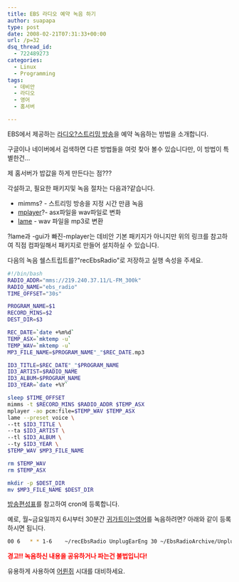 ```yaml
---
title: EBS 라디오 예약 녹음 하기
author: suapapa
type: post
date: 2008-02-21T07:31:33+00:00
url: /p=32
dsq_thread_id:
  - 722489273
categories:
  - Linux
  - Programming
tags:
  - 데비안
  - 라디오
  - 영어
  - 홈서버

---
```

EBS에서 제공하는 [라디오?스트리밍 방송][1]을 예약 녹음하는 방법을 소개합니다.

구글이나 네이버에서 검색하면 다른 방법들을 여럿 찾아 볼수 있습니다만, 이 방법이 특별한건&#8230;  


제 홈서버가 밥값을 하게 만든다는 점???

각설하고, 필요한 패키지및 녹음 절차는 다음과?같습니다.

  * mimms? - 스트리밍 방송을 지정 시간 만큼 녹음
  * [mplayer][2]?- asx파일을 wav파일로 변화
  * [lame](https://homin.dev/wiki/Lame) - wav 파일을 mp3로 변환

?lame과 -gui가 빠진-mplayer는 데비안 기본 패키지가 아니지만 위의 링크를 참고하여 직점 컴파일해서 패키지로 만들어 설치하실 수 있습니다.

다음의 녹음 쉘스트립트를?"recEbsRadio"로 저장하고 실행 속성을 주세요.

```bash
#!/bin/bash
RADIO_ADDR="mms://219.240.37.11/L-FM_300k"
RADIO_NAME="ebs_radio"
TIME_OFFSET="30s"

PROGRAM_NAME=$1
RECORD_MINS=$2
DEST_DIR=$3

REC_DATE=`date +%m%d`
TEMP_ASX=`mktemp -u`
TEMP_WAV=`mktemp -u`
MP3_FILE_NAME=$PROGRAM_NAME"_"$REC_DATE.mp3

ID3_TITLE=$REC_DATE"_"$PROGRAM_NAME
ID3_ARTIST=$RADIO_NAME
ID3_ALBUM=$PROGRAM_NAME
ID3_YEAR=`date +%Y`

sleep $TIME_OFFSET
mimms -t $RECORD_MINS $RADIO_ADDR $TEMP_ASX
mplayer -ao pcm:file=$TEMP_WAV $TEMP_ASX
lame --preset voice \
--tt $ID3_TITLE \
--ta $ID3_ARTIST \
--tl $ID3_ALBUM \
--ty $ID3_YEAR \
$TEMP_WAV $MP3_FILE_NAME

rm $TEMP_WAV
rm $TEMP_ASX

mkdir -p $DEST_DIR
mv $MP3_FILE_NAME $DEST_DIR
```

[방송편성표](http://www.ebs.co.kr/Schedule/Schedule_List.asp?category=004)를 참고하여 cron에 등록합니다.

예로, 월~금요일까지 6시부터 30분간 [귀가트이는영어][3]를 녹음하려면? 아래와 같이 등록하시면 됩니다.

```sh
00 6   * * 1-6    ~/recEbsRadio UnplugEarEng 30 ~/EbsRadioArchive/UnplugEarEng &&gt; /dev/null
```

**<font color="#ff0000">경고!! 녹음하신 내용을 공유하거나 파는건 불법입니다!</font>**

유용하게 사용하여 [어륀쥐][4] 시대를 대비하세요.

 [1]: mms://219.240.37.11/L-FM_300k
 [2]: https://homin.dev/wiki/Mplayer
 [3]: http://www.ebs.co.kr/Homepage/?progcd=0002967
 [4]: http://gall.dcinside.com/list.php?id=hit&no=5529&page=2